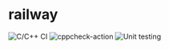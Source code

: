 # railway
![C/C++ CI](https://github.com/99002600/railway/workflows/C/C++%20CI/badge.svg)
![cppcheck-action](https://github.com/99002600/railway/workflows/cppcheck-action/badge.svg)
![Unit testing](https://github.com/99002600/railway/workflows/Unit%20testing/badge.svg)
